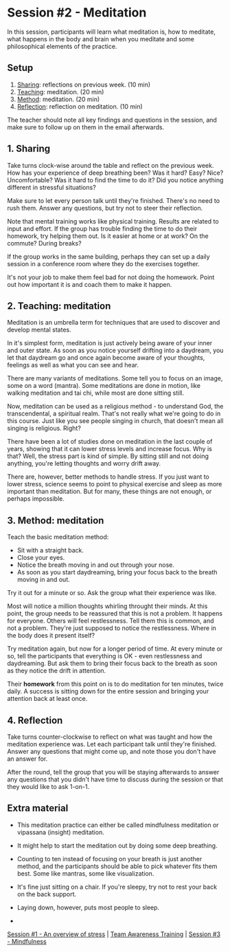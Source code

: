 # Session #2 - Meditation

In this session, participants will learn what meditation is, how to meditate, what happens in the body and brain when you meditate and some philosophical elements of the practice.

## Setup
1. [Sharing](#1-sharing): reflections on previous week. (10 min)
2. [Teaching](#2-teaching-meditation): meditation. (20 min)
3. [Method](#3-method-meditation): meditation. (20 min)
4. [Reflection](#4-reflection): reflection on meditation. (10 min)

The teacher should note all key findings and questions in the session, and make sure to follow up on them in the email afterwards.

## 1. Sharing
Take turns clock-wise around the table and reflect on the previous week. How has your experience of deep breathing been? Was it hard? Easy? Nice? Uncomfortable? Was it hard to find the time to do it? Did you notice anything different in stressful situations?

Make sure to let every person talk until they're finished. There's no need to rush them. Answer any questions, but try not to steer their reflection.

Note that mental training works like physical training. Results are related to input and effort. If the group has trouble finding the time to do their homework, try helping them out. Is it easier at home or at work? On the commute? During breaks? 

If the group works in the same building, perhaps they can set up a daily session in a conference room where they do the exercises together.

It's not your job to make them feel bad for not doing the homework. Point out how important it is and coach them to make it happen.

## 2. Teaching: meditation
Meditation is an umbrella term for techniques that are used to discover and develop mental states.

In it's simplest form, meditation is just actively being aware of your inner and outer state. As soon as you notice yourself drifting into a daydream, you let that daydream go and once again become aware of your thoughts, feelings as well as what you can see and hear.

There are many variants of meditations. Some tell you to focus on an image, some on a word (mantra). Some meditations are done in motion, like walking meditation and tai chi, while most are done sitting still.

Now, meditation can be used as a religious method - to understand God, the transcendental, a spiritual realm. That's not really what we're going to do in this course. Just like you see people singing in church, that doesn't mean all singing is religious. Right?

There have been a lot of studies done on meditation in the last couple of years, showing that it can lower stress levels and increase focus. Why is that? Well, the stress part is kind of simple. By sitting still and not doing anything, you're letting thoughts and worry drift away. 

There are, however, better methods to handle stress. If you just want to lower stress, science seems to point to physical exercise and sleep as more important than meditation. But for many, these things are not enough, or perhaps impossible.

## 3. Method: meditation
Teach the basic meditation method:
- Sit with a straight back.
- Close your eyes.
- Notice the breath moving in and out through your nose.
- As soon as you start daydreaming, bring your focus back to the breath moving in and out.

Try it out for a minute or so. Ask the group what their experience was like.

Most will notice a million thoughts whirling throught their minds. At this point, the group needs to be reassured that this is not a problem. It happens for everyone. Others will feel restlessness. Tell them this is common, and not a problem. They're just supposed to notice the restlessness. Where in the body does it present itself?

Try meditation again, but now for a longer period of time. At every minute or so, tell the participants that everything is OK - even restlessness and daydreaming. But ask them to bring their focus back to the breath as soon as they notice the drift in attention.

Their **homework** from this point on is to do meditation for ten minutes, twice daily. A success is sitting down for the entire session and bringing your attention back at least once.

## 4. Reflection
Take turns counter-clockwise to reflect on what was taught and how the meditation experience was. Let each participant talk until they're finished. Answer any questions that might come up, and note those you don't have an answer for.

After the round, tell the group that you will be staying afterwards to answer any questions that you didn't have time to discuss during the session or that they would like to ask 1-on-1.

## Extra material
- This meditation practice can either be called mindfulness meditation or vipassana (insight) meditation.
- It might help to start the meditation out by doing some deep breathing.
- Counting to ten instead of focusing on your breath is just another method, and the participants should be able to pick whatever fits them best. Some like mantras, some like visualization.
- It's fine just sitting on a chair. If you're sleepy, try not to rest your back on the back support.
- Laying down, however, puts most people to sleep.

-

[Session #1 - An overview of stress](session-01-stress.md) | [Team Awareness Training](../..) | [Session #3 - Mindfulness](session-03-mindfulness.md)
